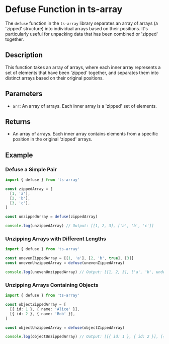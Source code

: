 # Defuse Function in ts-array

The `defuse` function in the `ts-array` library separates an array of arrays (a 'zipped' structure) into individual arrays based on their positions. It's particularly useful for unpacking data that has been combined or 'zipped' together.

## Description

This function takes an array of arrays, where each inner array represents a set of elements that have been 'zipped' together, and separates them into distinct arrays based on their original positions.

## Parameters

- `arr`: An array of arrays. Each inner array is a 'zipped' set of elements.

## Returns

- An array of arrays. Each inner array contains elements from a specific position in the original 'zipped' arrays.

## Example

### Defuse a Simple Pair

```typescript
import { defuse } from 'ts-array'

const zippedArray = [
  [1, 'a'],
  [2, 'b'],
  [3, 'c'],
]

const unzippedArray = defuse(zippedArray)

console.log(unzippedArray) // Output: [[1, 2, 3], ['a', 'b', 'c']]
```

### Unzipping Arrays with Different Lengths

```typescript
import { defuse } from 'ts-array'

const unevenZippedArray = [[1, 'a'], [2, 'b', true], [3]]
const unevenUnzippedArray = defuse(unevenZippedArray)

console.log(unevenUnzippedArray) // Output: [[1, 2, 3], ['a', 'b', undefined], [undefined, true, undefined]]
```

### Unzipping Arrays Containing Objects

```typescript
import { defuse } from 'ts-array'

const objectZippedArray = [
  [{ id: 1 }, { name: 'Alice' }],
  [{ id: 2 }, { name: 'Bob' }],
]

const objectUnzippedArray = defuse(objectZippedArray)

console.log(objectUnzippedArray) // Output: [[{ id: 1 }, { id: 2 }], [{ name: 'Alice' }, { name: 'Bob' }]]
```
